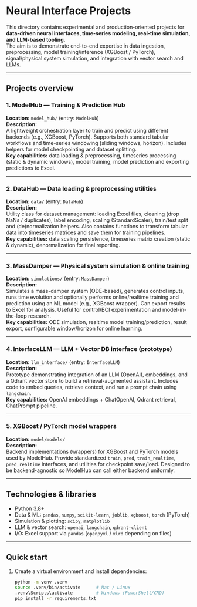# Neural Interface Projects

This directory contains experimental and production-oriented projects for **data-driven neural interfaces, time-series modeling, real-time simulation, and LLM-based tooling**.  
The aim is to demonstrate end-to-end expertise in data ingestion, preprocessing, model training/inference (XGBoost / PyTorch), signal/physical system simulation, and integration with vector search and LLMs.

---

## Projects overview

### 1. ModelHub — Training & Prediction Hub
**Location:** `model_hub/` (entry: `ModelHub`)  
**Description:**  
A lightweight orchestration layer to train and predict using different backends (e.g., XGBoost, PyTorch). Supports both standard tabular workflows and time-series windowing (sliding windows, horizon). Includes helpers for model checkpointing and dataset splitting.  
**Key capabilities:** data loading & preprocessing, timeseries processing (static & dynamic windows), model training, model prediction and exporting predictions to Excel.

---

### 2. DataHub — Data loading & preprocessing utilities
**Location:** `data/` (entry: `DataHub`)  
**Description:**  
Utility class for dataset management: loading Excel files, cleaning (drop NaNs / duplicates), label encoding, scaling (StandardScaler), train/test split and (de)normalization helpers. Also contains functions to transform tabular data into timeseries matrices and save them for training pipelines.  
**Key capabilities:** data scaling persistence, timeseries matrix creation (static & dynamic), denormalization for final reporting.

---

### 3. MassDamper — Physical system simulation & online training
**Location:** `simulations/` (entry: `MassDamper`)  
**Description:**  
Simulates a mass-damper system (ODE-based), generates control inputs, runs time evolution and optionally performs online/realtime training and prediction using an ML model (e.g., XGBoost wrapper). Can export results to Excel for analysis. Useful for control/BCI experimentation and model-in-the-loop research.  
**Key capabilities:** ODE simulation, realtime model training/prediction, result export, configurable window/horizon for online learning.

---

### 4. InterfaceLLM — LLM + Vector DB interface (prototype)
**Location:** `llm_interface/` (entry: `InterfaceLLM`)  
**Description:**  
Prototype demonstrating integration of an LLM (OpenAI), embeddings, and a Qdrant vector store to build a retrieval-augmented assistant. Includes code to embed queries, retrieve context, and run a prompt chain using `langchain`.  
**Key capabilities:** OpenAI embeddings + ChatOpenAI, Qdrant retrieval, ChatPrompt pipeline.

---

### 5. XGBoost / PyTorch model wrappers
**Location:** `model/models/`  
**Description:**  
Backend implementations (wrappers) for XGBoost and PyTorch models used by ModelHub. Provide standardized `train`, `pred`, `train_realtime`, `pred_realtime` interfaces, and utilities for checkpoint save/load. Designed to be backend-agnostic so ModelHub can call either backend uniformly.

---

## Technologies & libraries

- Python 3.8+  
- Data & ML: `pandas`, `numpy`, `scikit-learn`, `joblib`, `xgboost`, `torch` (PyTorch)  
- Simulation & plotting: `scipy`, `matplotlib`  
- LLM & vector search: `openai`, `langchain`, `qdrant-client`  
- I/O: Excel support via `pandas` (`openpyxl` / `xlrd` depending on files)

---

## Quick start

1. Create a virtual environment and install dependencies:
   ```bash
   python -m venv .venv
   source .venv/bin/activate      # Mac / Linux
   .venv\Scripts\activate         # Windows (PowerShell/CMD)
   pip install -r requirements.txt
